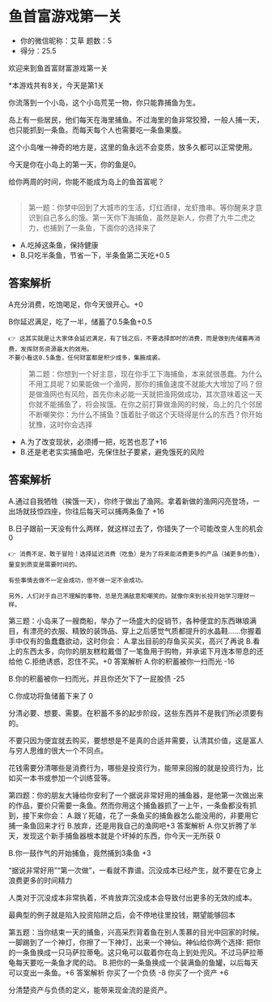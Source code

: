 # 鱼首富游戏第一关
* 你的微信昵称：艾草 题数：5
* 得分：25.5

欢迎来到鱼首富财富游戏第一关 

*本游戏共有8关，今天是第1关

你流落到一个小岛，这个小岛荒芜一物，你只能靠捕鱼为生。

岛上有一些居民，他们每天在海里捕鱼。不过海里的鱼非常狡猾，一般人捕一天，也只能抓到一条鱼。而每天每个人也需要吃一条鱼果腹。

这个小岛唯一神奇的地方是，这里的鱼永远不会变质，放多久都可以正常使用。

今天是你在小岛上的第一天，你的鱼是0。

给你两周的时间，你能不能成为岛上的鱼首富呢？
<br><br>

> 第一题：你梦中回到了大城市的生活，灯红酒绿，龙虾撸串。等你醒来才意识到自己多么的饿。第一天你下海捕鱼，虽然是新人，你费了九牛二虎之力，也捕到了一条鱼，下面你的选择来了
* A.吃掉这条鱼，保持健康
* B.只吃半条鱼，节省一下，半条鱼第二天吃+0.5

答案解析
--------
A充分消费，吃饱喝足，你今天很开心。+0

B你延迟满足，吃了一半，储蓄了0.5条鱼+0.5

```
👉 这其实就是让大家体会延迟满足，有了钱之后，不要选择即时的消费，而是做到先储蓄再消费，发挥财务资源最大的效用。
不要小看这0.5条鱼，任何财富都是积少成多，集腋成裘。
```

 
> 第二题：你想到一个好主意，现在你手工下海捕鱼，本来就很愚蠢。为什么不用工具呢？如果能做一个渔网，那你的捕鱼速度不就能大大增加了吗？但是做渔网也有风险，首先你未必能一天就把渔网做成功，其次意味着这一天你就不能捕鱼了，将会挨饿。在你之前打算做渔网的时候，岛上的几个邻居不断嘲笑你：为什么不捕鱼？饿着肚子做这个天晓得是什么的东西？你开始犹豫，这时你会选择
 * A.为了改变现状，必须搏一把，吃苦也忍了+16
 * B.还是老老实实捕鱼吧，先保住肚子要紧，避免饿死的风险

答案解析
----
A.通过自我牺牲（挨饿一天），你终于做出了渔网。拿着新做的渔网闪亮登场，一出场就技惊四座，你往后每天可以捕两条鱼了 +16

B.日子跟前一天没有什么两样，就这样过去了，你错失了一个可能改变人生的机会 0
```
👉 消费不足，敢于冒险！选择延迟消费（吃鱼）是为了将来能消费更多的产品（捕更多的鱼），量变到质变是需要时间的。

有些事情去做不一定会成功，但不做一定不会成功。

另外，人们对于自己不理解的事物，总是充满敌意和嘲笑的。就像你来到长投开始学习理财一样。
```


第三题：小岛来了一艘商船，举办了一场盛大的促销节，各种便宜的东西琳琅满目，有漂亮的衣服、精致的装饰品、穿上之后感觉气质都提升的水晶鞋……你握着手中仅有的鱼蠢蠢欲动，这时你会：
 A.拿出目前的存鱼买买买，高兴了再说
 B.看上的东西太多，向你的朋友糕粒戴借了一笔鱼用于购物，并承诺下月连本带息的还给他
 C.拒绝诱惑，忍住不买。+0
答案解析
A.你的积蓄被你一扫而光 -16

B.你的积蓄被你一扫而光，并且你还欠下了一屁股债 -25

C.你成功将鱼储蓄下来了 0

 

分清必要、想要、需要。在积蓄不多的起步阶段，这些东西并不是我们所必须要有的。

不要只因为便宜就去购买，要想想是不是真的合适并需要，认清其价值，这是富人与穷人思维的很大一个不同点。

花钱需要分清哪些是消费行为，哪些是投资行为，能带来回报的就是投资行为，比如买一本书或参加一个训练营等。

第四题：你的朋友大锤给你安利了一个据说非常好用的捕鱼器，是他第一次做出来的作品，要价只需要一条鱼。然而你用这个捕鱼器抓了一上午，一条鱼都没有抓到，接下来你会：
 A.跟丫死磕，花了一条鱼买的捕鱼器怎么能没用的，非要用它捕一条鱼回来才行
 B.放弃，还是用我自己的渔网吧+3
答案解析
A.你又折腾了半天，发现这个新手捕鱼器根本就是个坏掉的东西，你今天一无所获 0

B.你一鼓作气的开始捕鱼，竟然捕到3条鱼 +3

 

“据说非常好用”“第一次做”，一看就不靠谱。沉没成本已经产生，就不要在它身上浪费更多的时间精力

人类对于沉没成本非常执着，不肯放弃沉没成本会导致付出更多的无效的成本。

最典型的例子就是陷入投资陷阱之后，会不停地往里投钱，期望能够回本

第五题：当你结束一天的捕鱼，兴高采烈背着鱼在别人羡慕的目光中回家的时候。一脚踢到了一个神灯，你擦了一下神灯，出来一个神仙。神仙给你两个选择:
 把你的一条鱼换成一只马萨拉蒂龟。这只龟可以载着你在岛上到处兜风。不过马萨拉蒂龟每天要吃一条鱼才爬的动。
 B.把你的一条鱼换成一个装满鱼的鱼罐，以后每天可以变出一条鱼。+6
答案解析
你买了一个负债 -8
你买了一个资产 +6
 

分清楚资产与负债的定义，能带来现金流的是资产。

